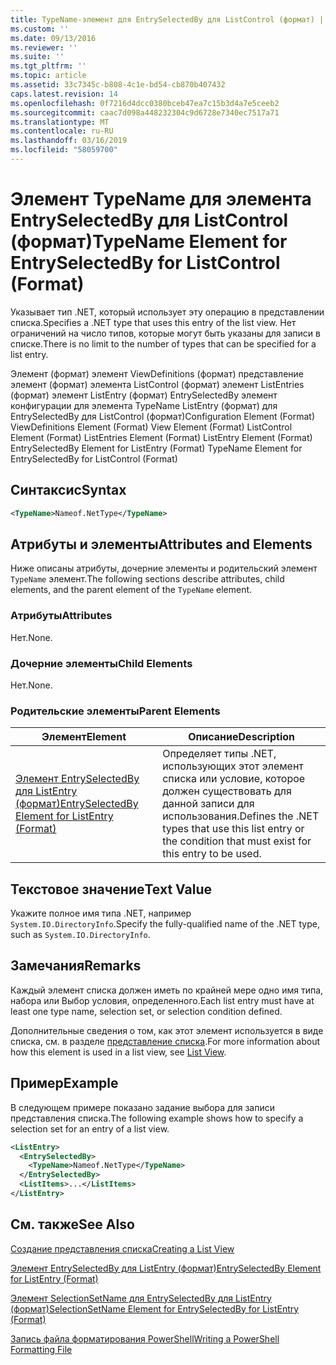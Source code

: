 ```yaml
---
title: TypeName-элемент для EntrySelectedBy для ListControl (формат) | Документация Майкрософт
ms.custom: ''
ms.date: 09/13/2016
ms.reviewer: ''
ms.suite: ''
ms.tgt_pltfrm: ''
ms.topic: article
ms.assetid: 33c7345c-b808-4c1e-bd54-cb870b407432
caps.latest.revision: 14
ms.openlocfilehash: 0f7216d4dcc0380bceb47ea7c15b3d4a7e5ceeb2
ms.sourcegitcommit: caac7d098a448232304c9d6728e7340ec7517a71
ms.translationtype: MT
ms.contentlocale: ru-RU
ms.lasthandoff: 03/16/2019
ms.locfileid: "58059700"
---
```

# <a name="typename-element-for-entryselectedby-for-listcontrol-format"></a><span data-ttu-id="e786e-102">Элемент TypeName для элемента EntrySelectedBy для ListControl (формат)</span><span class="sxs-lookup"><span data-stu-id="e786e-102">TypeName Element for EntrySelectedBy for ListControl (Format)</span></span>

<span data-ttu-id="e786e-103">Указывает тип .NET, который использует эту операцию в представлении списка.</span><span class="sxs-lookup"><span data-stu-id="e786e-103">Specifies a .NET type that uses this entry of the list view.</span></span> <span data-ttu-id="e786e-104">Нет ограничений на число типов, которые могут быть указаны для записи в списке.</span><span class="sxs-lookup"><span data-stu-id="e786e-104">There is no limit to the number of types that can be specified for a list entry.</span></span>

<span data-ttu-id="e786e-105">Элемент (формат) элемент ViewDefinitions (формат) представление элемент (формат) элемента ListControl (формат) элемент ListEntries (формат) элемент ListEntry (формат) EntrySelectedBy элемент конфигурации для элемента TypeName ListEntry (формат) для EntrySelectedBy для ListControl (формат)</span><span class="sxs-lookup"><span data-stu-id="e786e-105">Configuration Element (Format) ViewDefinitions Element (Format) View Element (Format) ListControl Element (Format) ListEntries Element (Format) ListEntry Element (Format) EntrySelectedBy Element for ListEntry (Format) TypeName Element for EntrySelectedBy for ListControl (Format)</span></span>

## <a name="syntax"></a><span data-ttu-id="e786e-106">Синтаксис</span><span class="sxs-lookup"><span data-stu-id="e786e-106">Syntax</span></span>

```xml
<TypeName>Nameof.NetType</TypeName>
```

## <a name="attributes-and-elements"></a><span data-ttu-id="e786e-107">Атрибуты и элементы</span><span class="sxs-lookup"><span data-stu-id="e786e-107">Attributes and Elements</span></span>

<span data-ttu-id="e786e-108">Ниже описаны атрибуты, дочерние элементы и родительский элемент `TypeName` элемент.</span><span class="sxs-lookup"><span data-stu-id="e786e-108">The following sections describe attributes, child elements, and the parent element of the `TypeName` element.</span></span>

### <a name="attributes"></a><span data-ttu-id="e786e-109">Атрибуты</span><span class="sxs-lookup"><span data-stu-id="e786e-109">Attributes</span></span>

<span data-ttu-id="e786e-110">Нет.</span><span class="sxs-lookup"><span data-stu-id="e786e-110">None.</span></span>

### <a name="child-elements"></a><span data-ttu-id="e786e-111">Дочерние элементы</span><span class="sxs-lookup"><span data-stu-id="e786e-111">Child Elements</span></span>

<span data-ttu-id="e786e-112">Нет.</span><span class="sxs-lookup"><span data-stu-id="e786e-112">None.</span></span>

### <a name="parent-elements"></a><span data-ttu-id="e786e-113">Родительские элементы</span><span class="sxs-lookup"><span data-stu-id="e786e-113">Parent Elements</span></span>

|<span data-ttu-id="e786e-114">Элемент</span><span class="sxs-lookup"><span data-stu-id="e786e-114">Element</span></span>|<span data-ttu-id="e786e-115">Описание</span><span class="sxs-lookup"><span data-stu-id="e786e-115">Description</span></span>|
|-------------|-----------------|
|[<span data-ttu-id="e786e-116">Элемент EntrySelectedBy для ListEntry (формат)</span><span class="sxs-lookup"><span data-stu-id="e786e-116">EntrySelectedBy Element for ListEntry (Format)</span></span>](./entryselectedby-element-for-listentry-for-listcontrol-format.md)|<span data-ttu-id="e786e-117">Определяет типы .NET, использующих этот элемент списка или условие, которое должен существовать для данной записи для использования.</span><span class="sxs-lookup"><span data-stu-id="e786e-117">Defines the .NET types that use this list entry or the condition that must exist for this entry to be used.</span></span>|

## <a name="text-value"></a><span data-ttu-id="e786e-118">Текстовое значение</span><span class="sxs-lookup"><span data-stu-id="e786e-118">Text Value</span></span>

<span data-ttu-id="e786e-119">Укажите полное имя типа .NET, например `System.IO.DirectoryInfo`.</span><span class="sxs-lookup"><span data-stu-id="e786e-119">Specify the fully-qualified name of the .NET type, such as `System.IO.DirectoryInfo`.</span></span>

## <a name="remarks"></a><span data-ttu-id="e786e-120">Замечания</span><span class="sxs-lookup"><span data-stu-id="e786e-120">Remarks</span></span>

<span data-ttu-id="e786e-121">Каждый элемент списка должен иметь по крайней мере одно имя типа, набора или Выбор условия, определенного.</span><span class="sxs-lookup"><span data-stu-id="e786e-121">Each list entry must have at least one type name, selection set, or selection condition defined.</span></span>

<span data-ttu-id="e786e-122">Дополнительные сведения о том, как этот элемент используется в виде списка, см. в разделе [представление списка](./creating-a-list-view.md).</span><span class="sxs-lookup"><span data-stu-id="e786e-122">For more information about how this element is used in a list view, see [List View](./creating-a-list-view.md).</span></span>

## <a name="example"></a><span data-ttu-id="e786e-123">Пример</span><span class="sxs-lookup"><span data-stu-id="e786e-123">Example</span></span>

<span data-ttu-id="e786e-124">В следующем примере показано задание выбора для записи представления списка.</span><span class="sxs-lookup"><span data-stu-id="e786e-124">The following example shows how to specify a selection set for an entry of a list view.</span></span>

```xml
<ListEntry>
  <EntrySelectedBy>
    <TypeName>Nameof.NetType</TypeName>
  </EntrySelectedBy>
  <ListItems>...</ListItems>
</ListEntry>
```

## <a name="see-also"></a><span data-ttu-id="e786e-125">См. также</span><span class="sxs-lookup"><span data-stu-id="e786e-125">See Also</span></span>

[<span data-ttu-id="e786e-126">Создание представления списка</span><span class="sxs-lookup"><span data-stu-id="e786e-126">Creating a List View</span></span>](./creating-a-list-view.md)

[<span data-ttu-id="e786e-127">Элемент EntrySelectedBy для ListEntry (формат)</span><span class="sxs-lookup"><span data-stu-id="e786e-127">EntrySelectedBy Element for ListEntry (Format)</span></span>](./entryselectedby-element-for-listentry-for-listcontrol-format.md)

[<span data-ttu-id="e786e-128">Элемент SelectionSetName для EntrySelectedBy для ListEntry (формат)</span><span class="sxs-lookup"><span data-stu-id="e786e-128">SelectionSetName Element for EntrySelectedBy for ListEntry (Format)</span></span>](./selectionsetname-element-for-entryselectedby-for-listcontrol-format.md)

[<span data-ttu-id="e786e-129">Запись файла форматирования PowerShell</span><span class="sxs-lookup"><span data-stu-id="e786e-129">Writing a PowerShell Formatting File</span></span>](./writing-a-powershell-formatting-file.md)
